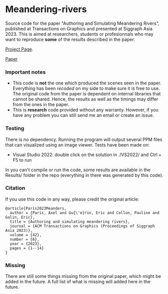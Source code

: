 # Meandering-rivers
Source code for the paper "Authoring and Simulating Meandering Rivers", published at Transactions on Graphics and presented at Siggraph Asia 2023. This is aimed at researchers, students or profesionnals who may want to reproduce **some** of the results described in the paper.

[Project Page](https://aparis69.github.io/public_html/projects/paris2023_Meanders.html).

[Paper](https://hal.science/hal-04227965)

### Important notes
* This code is **not** the one which produced the scenes seen in the paper. Everything has been *recoded* on my side to make sure it is free to use. The original code from the paper is dependent on internal libraries that cannot be shared.
Hence, the results as well as the timings may differ from the ones in the paper.
* This is **research** code provided without any warranty. However, if you have any problem you can still send me an email or create an issue.

### Testing
There is no dependency. Running the program will output several PPM files that can visualized using an image viewer. Tests have been made on:
* Visual Studio 2022: double click on the solution in ./VS2022/ and Ctrl + F5 to run

In you can't compile or run the code, some results are available in the Results/ folder in the repo (everything in there was generated by this code).

### Citation
If you use this code in any way, please credit the original article:
```
@article{Paris2023Meanders,
  author = {Paris, Axel and Gu{\'e}rin, Eric and Collon, Pauline and Galin, Eric},
  title = {Authoring and simulating meandering rivers},
  journal = {ACM Transactions on Graphics (Proceedings of Siggraph Asia 2023)},
  volume = {42},
  number = {6},
  year = {2023},
  pages = {1--14}
}
```	

### Missing
There are still some things missing from the original paper, which might be added in the future. A full list of what is missing will added here in the future.
